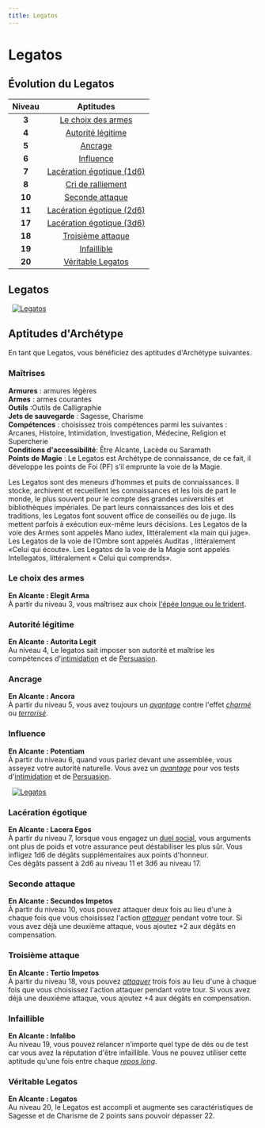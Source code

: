```yaml
---
title: Legatos
---
```

# Legatos

## Évolution du Legatos

|Niveau|Aptitudes|
|:-:|:-:|
|**3**|[Le choix des armes](#le-choix-des-armes)|
|**4**|[Autorité légitime](#autorite-legitime)|
|**5**|[Ancrage](#ancrage)|
|**6**|[Influence](#influence)|
|**7**|[Lacération égotique (1d6)](#laceration-egotique)|
|**8**|[Cri de ralliement](#cri-de-ralliement)|
|**10**|[Seconde attaque](#seconde-attaque)|
|**11**|[Lacération égotique (2d6)](#laceration-egotique)|
|**17**|[Lacération égotique (3d6)](#laceration-egotique)|
|**18**|[Troisième attaque](#troisieme-attaque)|
|**19**|[Infaillible](#infaillible)|
|**20**|[Véritable Legatos](#veritable-legatos)|

## Legatos
&nbsp;
[![Legatos](https://www.douaratil.fr/illustrations/archetype/legatosm.png)](https://www.douaratil.fr/illustrations/archetype/legatos.jpg)  

## Aptitudes d'Archétype
En tant que Legatos, vous bénéficiez des aptitudes d'Archétype suivantes.

### Maîtrises
**Armures** :  armures légères  
**Armes** : armes courantes  
**Outils** :Outils de Calligraphie    
**Jets de sauvegarde** : Sagesse, Charisme  
**Compétences** : choisissez trois compétences parmi les suivantes : Arcanes, Histoire, Intimidation, Investigation, Médecine, Religion et Supercherie  
**Conditions d'accessibilité**: Être Alcante, Lacède ou Saramath  
**Points de Magie** : Le Legatos est Archétype de connaissance, de ce fait, il développe les points de Foi (PF) s’il emprunte la voie de la Magie.

Les Legatos sont des meneurs d’hommes et puits de connaissances. Il stocke, archivent et recueillent les connaissances et les lois de part le monde, le plus souvent pour le compte des grandes universités et bibliothèques impériales. De part leurs connaissances des lois et des traditions, les Legatos font souvent office de conseillés ou de juge. Ils mettent parfois à exécution eux-même leurs décisions. Les Legatos de la voie des Armes sont appelés Mano iudex, littéralement «la main qui juge». Les Legatos de la voie de l’Ombre sont appelés Auditas , littéralement «Celui qui écoute». Les Legatos de la voie de la Magie sont appelés Intellegatos, littéralement « Celui qui comprends».  

### Le choix des armes   
**En Alcante : Elegit Arma**  
À partir du niveau 3, vous maîtrisez aux choix [l'épée longue ou le trident](/equipement/#tableau-des-armes).  

### Autorité légitime  
**En Alcante : Autorita Legit**  
Au niveau 4, Le legatos sait imposer son autorité et maîtrise les compétences d'[intimidation](/utiliser-les-caracteristiques/intimidation) et de [Persuasion](/utiliser-les-caracteristiques/persuasion).

### Ancrage
**En Alcante : Ancora**  
À partir du niveau 5, vous avez toujours un [_avantage_](/utiliser-les-caracteristiques/#avantage-et-desavantage) contre l'effet [_charmé_](/gerer-la-sante-du-personnage/#charme) ou [_terrorisé_](/gerer-la-sante-du-personnage/#terrorise).  

### Influence  
**En Alcante : Potentiam**  
À partir du niveau 6, quand vous parlez devant une assemblée, vous asseyez votre autorité naturelle. Vous avez un [_avantage_](/utiliser-les-caracteristiques/#avantage-et-desavantage) pour vos tests d'[intimidation](/utiliser-les-caracteristiques/intimidation) et de [Persuasion](/utiliser-les-caracteristiques/persuasion).  

&nbsp;
[![Legatos](https://www.douaratil.fr/illustrations/archetype/legatos2m.png)](https://www.douaratil.fr/illustrations/archetype/legatos2.jpg)  

### Lacération égotique  
**En Alcante : Lacera Egos**  
À partir du niveau 7, lorsque vous engagez un [duel social](/passion-honneur-et-interactions-sociales/#honneur-&-interactions-sociales), vous arguments ont plus de poids et votre assurance peut déstabiliser les plus sûr. Vous infligez 1d6 de dégâts supplémentaires aux points d'honneur.  
Ces dégâts passent à 2d6 au niveau 11 et 3d6 au niveau 17.  

### Seconde attaque  
**En Alcante : Secundos Impetos**  
À partir du niveau 10, vous pouvez attaquer deux fois au lieu d'une à chaque fois que vous choisissez l'action [_attaquer_](/combattre/#attaquer) pendant votre tour. Si vous avez déjà une deuxième attaque, vous ajoutez +2 aux dégâts en compensation.

### Troisième attaque  
**En Alcante : Tertio Impetos**  
À partir du niveau 18, vous pouvez [_attaquer_](/combattre/#attaquer) trois fois au lieu d'une à chaque fois que vous choisissez l'action attaquer pendant votre tour. Si vous avez déjà une deuxième attaque, vous ajoutez +4 aux dégâts en compensation.

### Infaillible  
**En Alcante : Infalibo**  
Au niveau 19, vous pouvez relancer n'importe quel type de dés ou de test car vous avez la réputation d'être infaillible. Vous ne pouvez utiliser cette aptitude qu'une fois entre chaque [_repos long_](/gerer-la-sante-du-personnage/#repos-long).

### Véritable Legatos  
**En Alcante : Legatos**  
Au niveau 20, le Legatos est accompli et augmente ses caractéristiques de Sagesse et de Charisme de 2 points sans pouvoir dépasser 22.
